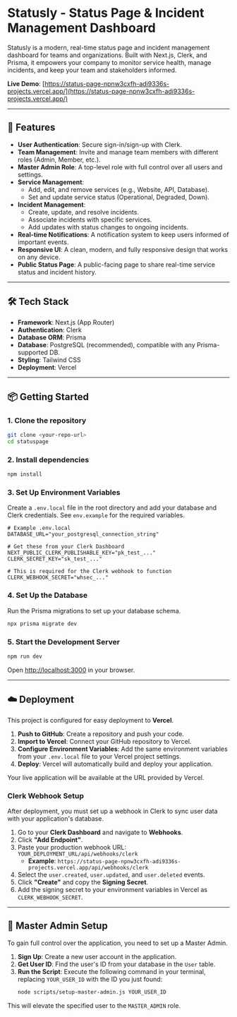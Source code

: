 # Statusly - Status Page & Incident Management Dashboard

Statusly is a modern, real-time status page and incident management dashboard for teams and organizations. Built with Next.js, Clerk, and Prisma, it empowers your company to monitor service health, manage incidents, and keep your team and stakeholders informed.

**Live Demo**: [https://status-page-npnw3cxfh-adi9336s-projects.vercel.app/](https://status-page-npnw3cxfh-adi9336s-projects.vercel.app/)

---

## 🚀 Features

- **User Authentication**: Secure sign-in/sign-up with Clerk.
- **Team Management**: Invite and manage team members with different roles (Admin, Member, etc.).
- **Master Admin Role**: A top-level role with full control over all users and settings.
- **Service Management**:  
  - Add, edit, and remove services (e.g., Website, API, Database).
  - Set and update service status (Operational, Degraded, Down).
- **Incident Management**:  
  - Create, update, and resolve incidents.
  - Associate incidents with specific services.
  - Add updates with status changes to ongoing incidents.
- **Real-time Notifications**: A notification system to keep users informed of important events.
- **Responsive UI**: A clean, modern, and fully responsive design that works on any device.
- **Public Status Page**: A public-facing page to share real-time service status and incident history.

---

## 🛠️ Tech Stack

- **Framework**: Next.js (App Router)
- **Authentication**: Clerk
- **Database ORM**: Prisma
- **Database**: PostgreSQL (recommended), compatible with any Prisma-supported DB.
- **Styling**: Tailwind CSS
- **Deployment**: Vercel

---

## 📦 Getting Started

### 1. Clone the repository

```bash
git clone <your-repo-url>
cd statuspage
```

### 2. Install dependencies

```bash
npm install
```

### 3. Set Up Environment Variables

Create a `.env.local` file in the root directory and add your database and Clerk credentials. See `env.example` for the required variables.

```env
# Example .env.local
DATABASE_URL="your_postgresql_connection_string"

# Get these from your Clerk Dashboard
NEXT_PUBLIC_CLERK_PUBLISHABLE_KEY="pk_test_..."
CLERK_SECRET_KEY="sk_test_..."

# This is required for the Clerk webhook to function
CLERK_WEBHOOK_SECRET="whsec_..."
```

### 4. Set Up the Database

Run the Prisma migrations to set up your database schema.

```bash
npx prisma migrate dev
```

### 5. Start the Development Server

```bash
npm run dev
```

Open [http://localhost:3000](http://localhost:3000) in your browser.

---

## ☁️ Deployment

This project is configured for easy deployment to **Vercel**.

1.  **Push to GitHub**: Create a repository and push your code.
2.  **Import to Vercel**: Connect your GitHub repository to Vercel.
3.  **Configure Environment Variables**: Add the same environment variables from your `.env.local` file to your Vercel project settings.
4.  **Deploy**: Vercel will automatically build and deploy your application.

Your live application will be available at the URL provided by Vercel.

### Clerk Webhook Setup

After deployment, you must set up a webhook in Clerk to sync user data with your application's database.

1.  Go to your **Clerk Dashboard** and navigate to **Webhooks**.
2.  Click **"Add Endpoint"**.
3.  Paste your production webhook URL: `YOUR_DEPLOYMENT_URL/api/webhooks/clerk`
    - **Example**: `https://status-page-npnw3cxfh-adi9336s-projects.vercel.app/api/webhooks/clerk`
4.  Select the `user.created`, `user.updated`, and `user.deleted` events.
5.  Click **"Create"** and copy the **Signing Secret**.
6.  Add the signing secret to your environment variables in Vercel as `CLERK_WEBHOOK_SECRET`.

---

## 👑 Master Admin Setup

To gain full control over the application, you need to set up a Master Admin.

1.  **Sign Up**: Create a new user account in the application.
2.  **Get User ID**: Find the user's ID from your database in the `User` table.
3.  **Run the Script**: Execute the following command in your terminal, replacing `YOUR_USER_ID` with the ID you just found:
    ```bash
    node scripts/setup-master-admin.js YOUR_USER_ID
    ```
This will elevate the specified user to the `MASTER_ADMIN` role.
